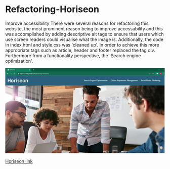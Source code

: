 # Refactoring-Horiseon
Improve accessibility
There were several reasons for refactoring this website, the most prominent reason being to improve accessability and this was accomplished by adding descriptive alt tags to ensure that users which use screen readers could visualise what the image is. Additionally, the code in index.html and style.css was 'cleaned up'. In order to achieve this more appropriate tags such as article, header and footer replaced the tag div. Furthermore from a functionality perspective, the 'Search engine optimization'. 

<img src="./Assets/images/horiseon.jpg" >

<a href="https://manny1998.github.io/Refactoring-Horiseon/"> Horiseon link</a>
